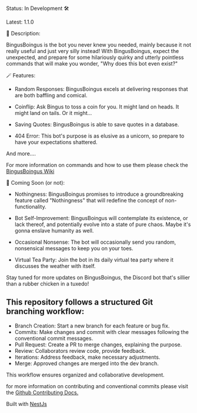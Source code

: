 Status: In Development 🛠️

Latest: 1.1.0

🤖 Description:

BingusBoingus is the bot you never knew you needed, mainly because it not really useful and just very silly instead! With BingusBoingus, expect the unexpected, and prepare for some hilariously quirky and utterly pointless commands that will make you wonder, "Why does this bot even exist?"

🪄 Features:

- Random Responses: BingusBoingus excels at delivering responses that are both baffling and comical.

- Coinflip: Ask Bingus to toss a coin for you. It might land on heads. It might land on tails. Or it might...

- Saving Quotes: BingusBoingus is able to save quotes in a database.

- 404 Error: This bot's purpose is as elusive as a unicorn, so prepare to have your expectations shattered.

And more....

For more information on commands and how to use them please check the [BingusBoingus Wiki](https://github.com/Blvckleg/BingusBoingus/wiki)

🎉 Coming Soon (or not):

- Nothingness: BingusBoingus promises to introduce a groundbreaking feature called "Nothingness" that will redefine the concept of non-functionality.

- Bot Self-Improvement: BingusBoingus will contemplate its existence, or lack thereof, and potentially evolve into a state of pure chaos. Maybe it's gonna enslave humanity as well.

- Occasional Nonsense: The bot will occasionally send you random, nonsensical messages to keep you on your toes.

- Virtual Tea Party: Join the bot in its daily virtual tea party where it discusses the weather with itself.

Stay tuned for more updates on BingusBoingus, the Discord bot that's sillier than a rubber chicken in a tuxedo!

## This repository follows a structured Git branching workflow:

- Branch Creation: Start a new branch for each feature or bug fix.
- Commits: Make changes and commit with clear messages following the conventional commit messages.
- Pull Request: Create a PR to merge changes, explaining the purpose.
- Review: Collaborators review code, provide feedback.
- Iterations: Address feedback, make necessary adjustments.
- Merge: Approved changes are merged into the dev branch.

This workflow ensures organized and collaborative development.

for more information on contributing and conventional commits please visit the [Github Contributing Docs.](https://github.com/github/docs/blob/main/CONTRIBUTING.md)

Built with [NestJs](https://github.com/nestjs)
